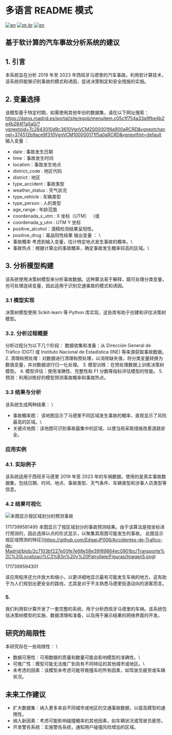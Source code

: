 # 多语言 README 模式
[![en](https://img.shields.io/badge/lang-en-red.svg)](https://github.com/jonatasemidio/multilanguage-readme-pattern/blob/master/README.md)
[![pt-br](https://img.shields.io/badge/lang-pt--br-green.svg)](https://github.com/jonatasemidio/multilanguage-readme-pattern/blob/master/README.pt-br.md)
[![en](https://img.shields.io/badge/lang-es-yellow.svg)](https://github.com/jonatasemidio/multilanguage-readme-pattern/blob/master/README.es.md)

## 基于软计算的汽车事故分析系统的建议
## 1. 引言
本系统旨在分析 2019 年至 2023 年西班牙马德里的汽车事故。利用软计算技术，该系统将能够识别事故的模式和诱因，促进决策制定和安全措施的实施。
## 2. 变量选择
该模型基于特定时期，如需使用其他年份的数据集，请在以下网址搜索： https://datos.madrid.es/portal/site/egob/menuitem.c05c1f754a33a9fbe4b2e4b284f1a5a0/?vgnextoid=7c2843010d9c3610VgnVCM2000001f4a900aRCRD&vgnextchannel=374512b9ace9f310VgnVCM100000171f5a0aRCRD&vgnextfmt=default
输入变量 ：

- date : 事故发生日期
- time：事故发生时间
- location：事故发生地点
- district_code : 地区代码
- district : 地区
- type_accident : 事故类型
- weather_status : 天气状况
- type_vehicle : 车辆类型
- type_person : 人的类型
- age_range : 年龄范围
- coordenada_x_utm : X 坐标（UTM） （或
- coordenada_y_utm : UTM Y 坐标
- positive_alcohol：酒精检测结果呈阳性。
- positive_drug：毒品阳性结果
输出变量 ： \
- 事故概率 考虑到输入变量，估计特定地点发生事故的概率。\
- 事故热点：根据计算出的事故概率，确定事故发生概率较高的区域。\
## 3. 分析模型构建
该系统使用决策树模型来分析事故数据。这种算法易于解释，既可处理分类变量，也可处理连续变量，因此适用于识别交通事故的模式和诱因。
### 3.1 模型实现
决策树模型使用 Scikit-learn 等 Python 库实现，这些库有助于创建和评估决策树模型。
### 3.2. 分析过程概要
分析过程分为以下几个阶段：
数据收集和准备：从 Dirección General de Tráfico (DGT) 或 Instituto Nacional de Estadística (INE) 等来源获取事故数据。
2.	清理和预处理：对数据进行清理和预处理，以消除缺失值，将分类变量转换为数值变量，并对数据进行归一化处理。
3.	模型训练：在预处理数据上训练决策树模型。
4.	模型评估：使用准确性、完整性和 F1 分数等指标评估模型的性能。
5.	预测：利用训练好的模型预测事故概率和事故热点。
### 3.3 结果与分析
该系统生成两种结果： \
- 事故概率图： 该地图显示了马德里不同区域发生事故的概率，直观显示了风险最高的区域。\
- 关键点地图：该地图可识别事故最集中的区域，以便当局采取措施改善道路安全。
### 应用实例
### 4.1. 实际例子
该系统适用于西班牙马德里 2019 年至 2023 年的车祸数据。使用的是真实事故数据集，包括日期、时间、地点、事故类型、天气条件、车辆类型和涉事人员类型等信息。
### 4.2 结果可视化
![本图显示按区域划分的预测事故](https://github.com/EdgarJP006/Accidentes-de-Trafico-de-Madrid/blob/2c7103bf227e00fe7e68e58e39f89864ec0901bc/Transporte%2C%20Localizaci%C3%B3n%20y%20Patrullaje/Figuras/Imagen3.png) 

1717399581495
本图显示了按区域划分的事故预测结果。由于该算法是按坐标进行预测的，因此选择以点的形式显示，以聚集其周围可能发生的事故。
 此图显示按区域预测的特征](https://github.com/EdgarJP006/Accidentes-de-Trafico-de-Madrid/blob/2c7103bf227e00fe7e68e58e39f89864ec0901bc/Transporte%2C%20Localizaci%C3%B3n%20y%20Patrullaje/Figuras/Imagen5.png) 
 
1717399594301

该应用程序还允许放大和缩小，以更详细地显示最有可能发生车祸的地方。这有助于为人们规划出更安全的路线，尤其是对于不太熟悉马德里街道动向的游客而言。
### 5.
我们利用软计算开发了一套完整的系统，用于分析西班牙马德里的车祸。该系统包括决策树模型的实施、数据清理和准备，以及用于展示结果的网络界面的开发。
## 研究的局限性
本研究存在一些局限性： \
- 数据可用性：可用数据的质量和数量可能会影响模型的准确性。\
- 可推广性：模型可能无法推广到具有不同特征的其他城市或地区。\
- 未考虑的因素：该模型未考虑可能导致撞车的所有因素，如驾驶员疲劳或车辆状况。
## 未来工作建议
- 扩大数据集：纳入更多来自不同城市或地区的交通事故数据，以提高模型的通用性。
- 纳入新因素：考虑可能影响碰撞概率的其他因素，如车辆状况或驾驶员疲劳。
- 开发警告系统：实施警告系统，通知用户碰撞风险增加的区域。

